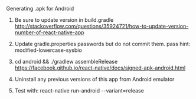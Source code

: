 Generating .apk for Android

1) Be sure to update version in build.gradle
http://stackoverflow.com/questions/35924721/how-to-update-version-number-of-react-native-app

2) Update gradle.properties passwords but do not commit them.
pass hint: modified-lowercase-sysbio

3) cd android && ./gradlew assembleRelease
https://facebook.github.io/react-native/docs/signed-apk-android.html

4) Uninstall any previous versions of this app from Android emulator

5) Test with: react-native run-android --variant=release
